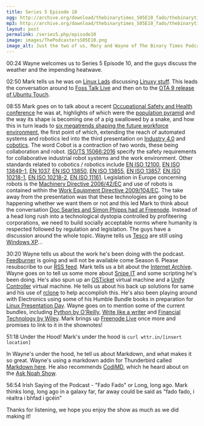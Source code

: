 ```yaml
---
title: Series 5 Episode 10
ogg: http://archive.org/download/thebinarytimes_S05E10_fado/thebinarytimes_S05E10_fado.ogg
mp3: http://archive.org/download/thebinarytimes_S05E10_fado/thebinarytimes_S05E10_fado.mp3
layout: post
permalink: /series5.php/episode10
image: images/ThePodcastersS05E10.png
image_alt: Just the two of us, Mary and Wayne of The Binary Times Podcast
---
```

00:24 Wayne welcomes us to Series 5 Episode 10, and the guys discuss the weather and the impending heatwave.

02:50 Mark tells us he was on [Linux Lads](https://linuxlads.com/) discussing
[Linuxy stuff](https://linuxlads.com/episodes/season-2-episode-9). This leads the conversation around to [Foss Talk Live](https://fosstalk.com)
and then on to the [OTA 9 release of Ubuntu Touch](https://ubports.com/blog/ubports-blog-1/post/ubuntu-touch-ota-9-release-225).

08:55 Mark goes on to talk about a recent [Occupational Safety and Health conference](https://www.healthandsafetyreview.ie/conference-details/8)
he was at, highlights of which were the [population pyramid](https://www.populationpyramid.net/ireland/2017/) and the way its shape is becoming
one of a pig swallowed by a snake, and how this in turn leads to 
[six megatrends shaping the future workforce environment](https://www.csiro.au/en/news/news-releases/2018/six-megatrends-workplace-health-safety),
the first point of which, extending the reach of automated systems and robotics led into the third presentation on
[Industry 4.0](https://www.bcg.com/publications/2015/engineered_products_project_business_industry_4_future_productivity_growth_manufacturing_industries.aspx)
and [cobotics](https://www.coboticsworld.com/). The word Cobot is a contraction of two words, these being collaboration and robot.
[ISO/TS 15066:2016](https://www.iso.org/standard/62996.html) specify the safety requirements for collaborative industrial robot systems and the
work environment. Other standards related to cobotics / robotics include [EN ISO 12100](https://www.iso.org/standard/51528.html),
[EN ISO 13849-1](https://www.iso.org/standard/69883.html), [EN 1037](https://cemarking.net/tag/en-1037/),
[EN ISO 13850](https://www.iso.org/standard/59970.html), [EN ISO 13855](https://www.iso.org/standard/42845.html),
[EN ISO 13857](https://www.iso.org/standard/39255.html), [EN ISO 10218-1](https://www.iso.org/standard/51330.html),
[EN ISO 10218-2](https://www.iso.org/standard/41571.html), [EN ISO 11161](https://www.iso.org/standard/35996.html).
Legislation in Europe concerning robots is the
[Machinery Directive 2006/42/EC](https://osha.europa.eu/en/legislation/directives/directive-2006-42-ec-of-the-european-parliament-and-of-the-council)
and use of robots is contained within the [Work Equipment Directive 2009/104/EC](https://osha.europa.eu/en/legislation/directives/3). The take away
from the presentation was that these technologies are going to be happening whether we want them or not and this led Mark to think about the
conversation [Doc Searles and Simon Phipps had at Freenode](https://www.youtube.com/watch?v=oOFuQLTVdZc). Instead of a head long rush into a technological
dystopia controlled by profiteering corporations, we need to build socially acceptable norms where humanity is respected followed by regulation and
legislation. The guys have a discussion around the whole topic. Wayne tells us [Tesco](https://www.tesco.com/) are still using
[Windows XP](https://support.microsoft.com/en-us/help/14223/windows-xp-end-of-support)...

30:20 Wayne tells us about the work he's been doing with the podcast. [Feedburner](https://feedburner.google.com/) is going and will not be available
come Season 6. Please resubscribe to our [RSS feed](https://www.thebinarytimes.net/rss-ogg.xml). Mark tells us a bit about the
[Internet Archive](https://archive.org/). Wayne goes on to tell us some more about [Snipe IT](https://snipeitapp.com/) and some scripting he's been
doing. He's also spun up an [OSTicket](https://osticket.com/) virtual machine and a
[Unify Controller](https://help.ubnt.com/hc/en-us/articles/220066768-UniFi-How-to-Install-and-Update-via-APT-on-Debian-or-Ubuntu) virtual machine. He
tells us about his back up solutions for same and his use of [rclone](https://rclone.org/) to help accomplish this. He's also been playing around with
Electronics using some of his Humble Bundle books in preparation for [Linux Presentation Day](http://linux-presentation-day.org.uk/). Wayne goes on to
mention some of the current bundles, including [Python by O'Reilly](https://www.humblebundle.com/books/python-oreilly-books),
[Write like a writer](https://www.humblebundle.com/books/write-like-a-writer-books) and
[Financial Technology by Wiley](https://www.humblebundle.com/books/financial-technology-books). Mark brings up
[Freenode Live](https://www.youtube.com/playlist?list=PLsYAJYM22VA2NMo61bxIXowgXXHufwPm8) once more and promises to link to it in the shownotes!

51:18 Under the Hood! Mark's under the hood is `curl wttr.in/[insert location]`

In Wayne's under the hood, he tell us about Markdown, and what makes it so great. Wayne's using a markdown addin for Thunderbird called 
[Markdown here](https://markdown-here.com/). He also recommends [CodiMD](https://demo.codimd.org/), which he heard about on the
[Ask Noah Show](https://podcast.asknoahshow.com/126).

56:54 Irish Saying of the Podcast - "Fado Fado" or Long, long ago. Mark thinks long, long ago in a galaxy far, far away could be said as "fado fado, 
i r&eacute;altra i bhfad i gc&eacute;in"

Thanks for listening, we hope you enjoy the show as much as we did making it!
